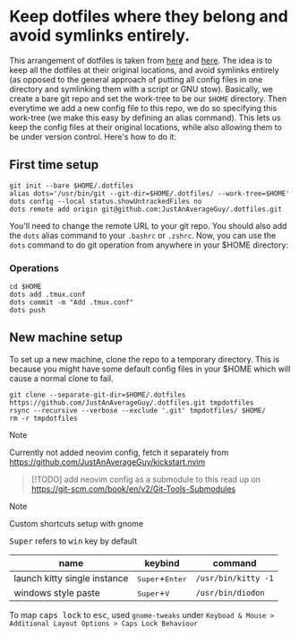 # Keep dotfiles where they belong and avoid symlinks entirely.

This arrangement of dotfiles is taken from [here](https://news.ycombinator.com/item?id=11070797) and [here](https://developer.atlassian.com/blog/2016/02/best-way-to-store-dotfiles-git-bare-repo/). The idea is to keep all the dotfiles at their original locations, and avoid symlinks entirely (as opposed to the general approach of putting all config files in one directory and symlinking them with a script or GNU stow). Basically, we create a bare git repo and set the work-tree to be our `$HOME` directory. Then everytime we add a new config file to this repo, we do so specifying this work-tree (we make this easy by defining an alias command). This lets us keep the config files at their original locations, while also allowing them to be under version control. Here's how to do it:

## First time setup
```
git init --bare $HOME/.dotfiles
alias dots='/usr/bin/git --git-dir=$HOME/.dotfiles/ --work-tree=$HOME'
dots config --local status.showUntrackedFiles no
dots remote add origin git@github.com:JustAnAverageGuy/.dotfiles.git
```
You'll need to change the remote URL to your git repo. You should also add the `dots` alias command to your `.bashrc` or  `.zshrc`. Now, you can use the `dots` command to do git operation from anywhere in your $HOME directory:

### Operations
```
cd $HOME
dots add .tmux.conf
dots commit -m "Add .tmux.conf"
dots push
```
## New machine setup
To set up a new machine, clone the repo to a temporary directory. This is because you might have some default config files in your $HOME which will cause a normal clone to fail.
```
git clone --separate-git-dir=$HOME/.dotfiles https://github.com/JustAnAverageGuy/.dotfiles.git tmpdotfiles
rsync --recursive --verbose --exclude '.git' tmpdotfiles/ $HOME/
rm -r tmpdotfiles
```

> [!NOTE]
> Currently not added neovim config, fetch it separately from <https://github.com/JustAnAverageGuy/kickstart.nvim>


> [!TODO]
> add neovim config as a submodule to this
> read up on <https://git-scm.com/book/en/v2/Git-Tools-Submodules>


> [!NOTE]
> Custom shortcuts setup with gnome

<kbd>Super</kbd> refers to <kbd>win</kbd> key by default

| name | keybind | command |
| ------------- | -------------- | -------------- |
| launch kitty single instance | <kbd>Super</kbd>+<kbd>Enter</kbd> | `/usr/bin/kitty -1` |
| windows style paste | <kbd>Super</kbd>+<kbd>V</kbd> | `/usr/bin/diodon` |

To map <kbd>caps lock</kbd> to <kbd>esc</kbd>, used `gnome-tweaks` under `Keyboad & Mouse > Additional Layout Options > Caps Lock Behaviour`
